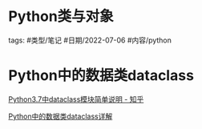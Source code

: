 # Python类与对象


tags: #类型/笔记 #日期/2022-07-06 #内容/python 



# Python中的数据类dataclass

[Python3.7中dataclass模块简单说明 - 知乎](https://zhuanlan.zhihu.com/p/419778289)

[Python中的数据类dataclass详解](https://blog.csdn.net/be5yond/article/details/119545119)





